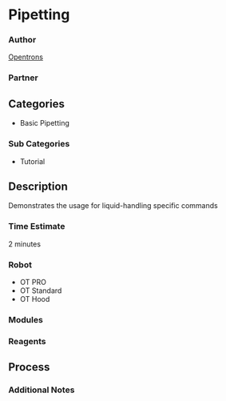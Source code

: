 # Pipetting

### Author
[Opentrons](opentrons.com)

### Partner

## Categories
* Basic Pipetting

### Sub Categories
* Tutorial

## Description
Demonstrates the usage for liquid-handling specific commands

### Time Estimate
2 minutes

### Robot
* OT PRO 
* OT Standard
* OT Hood

### Modules

### Reagents

## Process

### Additional Notes
